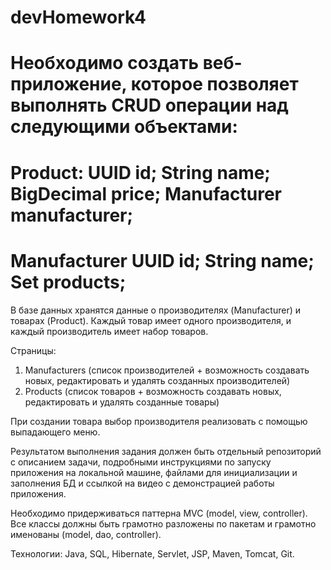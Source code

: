 # devHomework4



Необходимо создать веб-приложение, которое позволяет выполнять CRUD
операции над следующими объектами:
==========================
Product:
UUID id;
String name;
BigDecimal price;
Manufacturer manufacturer;
==========================
Manufacturer
UUID id;
String name;
Set products;
==========================
В базе данных хранятся данные о производителях (Manufacturer) и
товарах (Product). Каждый товар имеет одного производителя, и каждый
производитель имеет набор товаров.

Страницы:
1. Manufacturers (список производителей + возможность создавать новых,
редактировать и удалять созданных производителей)
2. Products (список товаров + возможность создавать новых,
редактировать и удалять созданные товары)

При создании товара выбор производителя реализовать с помощью выпадающего меню.

Результатом выполнения задания должен быть отдельный репозиторий с
описанием задачи, подробными инструкциями по запуску приложения на
локальной машине, файлами для инициализации и заполнения БД и ссылкой
на видео с демонстрацией работы приложения.

Необходимо придерживаться паттерна MVC (model, view, controller).
Все классы должны быть грамотно разложены по пакетам и грамотно
именованы (model, dao, controller).

Технологии:
Java, SQL, Hibernate, Servlet, JSP, Maven, Tomcat, Git.

